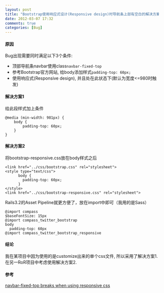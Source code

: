 ```yaml
---
layout: post
title: "Bootstrap使用响应式设计(Responsive design)时导航条上部有空白的解决方案"
date: 2012-03-07 17:32
comments: true
categories: [Bug]
---
```


#### 原因
Bug出现需要同时满足以下3个条件:  
- 顶部导航条navbar使用class`navbar-fixed-top`  
- 参考Bootstrap官方网站, 给body添加样式`padding-top: 60px;`  
- 使用响应式(Responsive design), 并且处在此状态下(默认为宽度<=980时触发)  

#### 解决方案1
给此段样式加上条件  
```
@media (min-width: 981px) {
    body {
        padding-top: 60px;
    }
}
```

#### 解决方案2
将bootstrap-responsive.css放在body样式之后  
```
<link href="../css/bootstrap.css" rel="stylesheet">
<style type="text/css">
      body {
        padding-top: 60px;
      }
</style>
<link href="../css/bootstrap-responsive.css" rel="stylesheet">
```
Rails3.2的Asset Pipeline就更方便了，放在import中即可（我用的是Sass）
```
@import compass
$baseFontSize: 15px
@import compass_twitter_bootstrap
body
  padding-top: 60px
@import compass_twitter_bootstrap_responsive
```

#### 结论
我在某项目中因为使用的是customize出来的单个css文件, 所以采用了解决方案1.  
在另一RoR项目中考虑使用解决方案2.

#### 参考
[navbar-fixed-top breaks when using responsive css](https://github.com/twitter/bootstrap/issues/1570)
